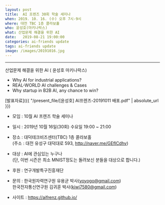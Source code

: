```yaml
---
layout: post
title:  AI 프렌즈 30회 학술 세미나
when: 2019. 10. 16. (수) 오후 7시-9시
where: 대전 TBC 1층 콜라보홀
who: 윤성호(마키나락스)
what: 산업문제 해결을 위한 AI
date:   2019-08-21 19:00:00
categories: ai-friends update
tags: ai-friends update
image: /images/20191016.jpg
---
```

***  
산업문제 해결을 위한 AI ( 윤성호 마키나락스)
- Why AI for industrial applications?  
- REAL-WORLD AI challenges & Cases  
- Why startup in B2B AI, any chance to win?  

[발표자료]({{ "/present_file/[윤성호] AI프렌즈-20191011 배포.pdf" | absolute_url }})  



- 모임 : 10월 AI 프렌즈 학술 세미나  
- 일시 : 2019년 10월 16일(30회) 수요일 19:00 ~ 21:00  
- 장소 : 대덕테크비즈센터(TBC) 1층 콜라보홀  
             (주소 : 대전 유성구 대덕대로 593, http://naver.me/GEfICdhv)  
- 대상 : AI에 관심있는 누구나  
             (단, 이번 시즌은 최소 MNIST정도는 돌려보신 분들을 대상으로 합니다.)  



- 후원 : 연구개발특구진흥재단  
- 문의 : 한국원자력연구원 유용균 박사(yoyogo@gmail.com)  
             한국전자통신연구원 김귀훈 박사(kiwi7580@gmail.com)  
- 사이트 : https://aifrenz.github.io/ 
